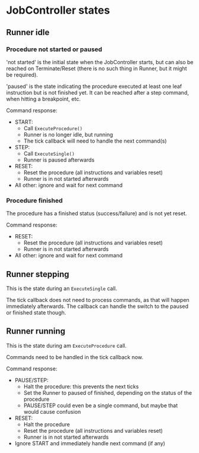 # JobController states

## Runner idle

### Procedure not started or paused

'not started' is the initial state when the JobController starts, but can also be reached on Terminate/Reset (there is no such thing in Runner, but it might be required).

'paused' is the state indicating the procedure executed at least one leaf instruction but is not finished yet. It can be reached after a step command, when hitting a breakpoint, etc.

Command response:

* START:
  * Call `ExecuteProcedure()`
  * Runner is no longer idle, but running
  * The tick callback will need to handle the next command(s)
* STEP:
  * Call `ExecuteSingle()`
  * Runner is paused afterwards
* RESET:
  * Reset the procedure (all instructions and variables reset)
  * Runner is in not started afterwards
* All other: ignore and wait for next command

### Procedure finished

The procedure has a finished status (success/failure) and is not yet reset.

Command response:

* RESET:
  * Reset the procedure (all instructions and variables reset)
  * Runner is in not started afterwards
* All other: ignore and wait for next command

## Runner stepping

This is the state during an `ExecuteSingle` call.

The tick callback does not need to process commands, as that will happen immediately afterwards. The callback can handle the switch to the paused or finished state though.

## Runner running

This is the state during am `ExecuteProcedure` call.

Commands need to be handled in the tick callback now.

Command response:

* PAUSE/STEP:
  * Halt the procedure: this prevents the next ticks
  * Set the Runner to paused of finished, depending on the status of the procedure
  * PAUSE/STEP could even be a single command, but maybe that would cause confusion
* RESET:
  * Halt the procedure
  * Reset the procedure (all instructions and variables reset)
  * Runner is in not started afterwards
* Ignore START and immediately handle next command (if any)
